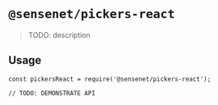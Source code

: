 # `@sensenet/pickers-react`

> TODO: description

## Usage

```
const pickersReact = require('@sensenet/pickers-react');

// TODO: DEMONSTRATE API
```
